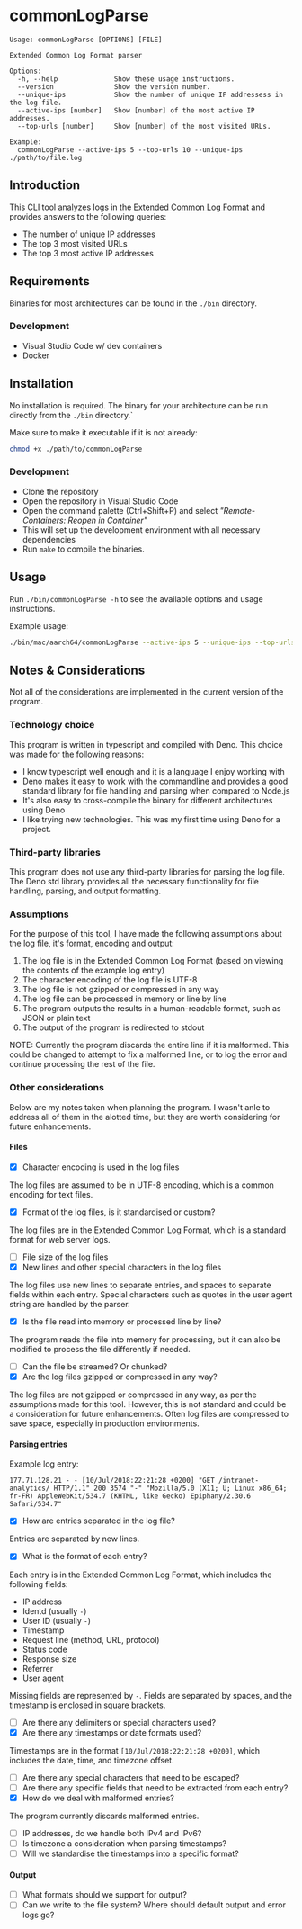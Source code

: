 # commonLogParse

```
Usage: commonLogParse [OPTIONS] [FILE]

Extended Common Log Format parser

Options:
  -h, --help              Show these usage instructions.
  --version               Show the version number.
  --unique-ips            Show the number of unique IP addressess in the log file.
  --active-ips [number]   Show [number] of the most active IP addresses.
  --top-urls [number]     Show [number] of the most visited URLs.

Example:
  commonLogParse --active-ips 5 --top-urls 10 --unique-ips ./path/to/file.log
```

## Introduction

This CLI tool analyzes logs in the
[Extended Common Log Format](https://en.wikipedia.org/wiki/Common_Log_Format)
and provides answers to the following queries:

- The number of unique IP addresses
- The top 3 most visited URLs
- The top 3 most active IP addresses

## Requirements

Binaries for most architectures can be found in the `./bin` directory.

### Development

- Visual Studio Code w/ dev containers
- Docker

## Installation

No installation is required. The binary for your architecture can be run
directly from the `./bin` directory.`

Make sure to make it executable if it is not already:

```bash
chmod +x ./path/to/commonLogParse
```

### Development

- Clone the repository
- Open the repository in Visual Studio Code
- Open the command palette (Ctrl+Shift+P) and select _"Remote-Containers: Reopen
  in Container"_
- This will set up the development environment with all necessary dependencies
- Run `make` to compile the binaries.

## Usage

Run `./bin/commonLogParse -h` to see the available options and usage
instructions.

Example usage:

```bash
./bin/mac/aarch64/commonLogParse --active-ips 5 --unique-ips --top-urls 3 ./test/sample.log
```

## Notes & Considerations

Not all of the considerations are implemented in the current version of the
program.

### Technology choice

This program is written in typescript and compiled with Deno. This choice was
made for the following reasons:

- I know typescript well enough and it is a language I enjoy working with
- Deno makes it easy to work with the commandline and provides a good standard
  library for file handling and parsing when compared to Node.js
- It's also easy to cross-compile the binary for different architectures using
  Deno
- I like trying new technologies. This was my first time using Deno for a
  project.

### Third-party libraries

This program does not use any third-party libraries for parsing the log file.
The Deno std library provides all the necessary functionality for file handling,
parsing, and output formatting.

### Assumptions

For the purpose of this tool, I have made the following assumptions about the
log file, it's format, encoding and output:

1. The log file is in the Extended Common Log Format (based on viewing the
   contents of the example log entry)
2. The character encoding of the log file is UTF-8
3. The log file is not gzipped or compressed in any way
4. The log file can be processed in memory or line by line
5. The program outputs the results in a human-readable format, such as JSON or
   plain text
6. The output of the program is redirected to stdout

NOTE: Currently the program discards the entire line if it is malformed. This
could be changed to attempt to fix a malformed line, or to log the error and
continue processing the rest of the file.

### Other considerations

Below are my notes taken when planning the program. I wasn't anle to address all
of them in the alotted time, but they are worth considering for future
enhancements.

#### Files

- [x] Character encoding is used in the log files

The log files are assumed to be in UTF-8 encoding, which is a common encoding
for text files.

- [x] Format of the log files, is it standardised or custom?

The log files are in the Extended Common Log Format, which is a standard format
for web server logs.

- [ ] File size of the log files
- [x] New lines and other special characters in the log files

The log files use new lines to separate entries, and spaces to separate fields
within each entry. Special characters such as quotes in the user agent string
are handled by the parser.

- [x] Is the file read into memory or processed line by line?

The program reads the file into memory for processing, but it can also be
modified to process the file differently if needed.

- [ ] Can the file be streamed? Or chunked?
- [x] Are the log files gzipped or compressed in any way?

The log files are not gzipped or compressed in any way, as per the assumptions
made for this tool. However, this is not standard and could be a consideration
for future enhancements. Often log files are compressed to save space,
especially in production environments.

#### Parsing entries

Example log entry:

```
177.71.128.21 - - [10/Jul/2018:22:21:28 +0200] "GET /intranet-analytics/ HTTP/1.1" 200 3574 "-" "Mozilla/5.0 (X11; U; Linux x86_64; fr-FR) AppleWebKit/534.7 (KHTML, like Gecko) Epiphany/2.30.6 Safari/534.7"
```

- [x] How are entries separated in the log file?

Entries are separated by new lines.

- [x] What is the format of each entry?

Each entry is in the Extended Common Log Format, which includes the following
fields:

- IP address
- Identd (usually `-`)
- User ID (usually `-`)
- Timestamp
- Request line (method, URL, protocol)
- Status code
- Response size
- Referrer
- User agent

Missing fields are represented by `-`. Fields are separated by spaces, and the
timestamp is enclosed in square brackets.

- [ ] Are there any delimiters or special characters used?
- [x] Are there any timestamps or date formats used?

Timestamps are in the format `[10/Jul/2018:22:21:28 +0200]`, which includes the
date, time, and timezone offset.

- [ ] Are there any special characters that need to be escaped?
- [ ] Are there any specific fields that need to be extracted from each entry?
- [x] How do we deal with malformed entries?

The program currently discards malformed entries.

- [ ] IP addresses, do we handle both IPv4 and IPv6?
- [ ] Is timezone a consideration when parsing timestamps?
- [ ] Will we standardise the timestamps into a specific format?

#### Output

- [ ] What formats should we support for output?
- [ ] Can we write to the file system? Where should default output and error
      logs go?
